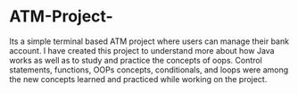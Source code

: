 # ATM-Project-

Its a simple terminal based ATM project where users can manage their bank account. 
I have created this project to understand more about how Java works as well as to study and practice the concepts of oops. 
Control statements, functions, OOPs concepts, conditionals, and loops were among the new concepts learned and practiced while working on the project.
